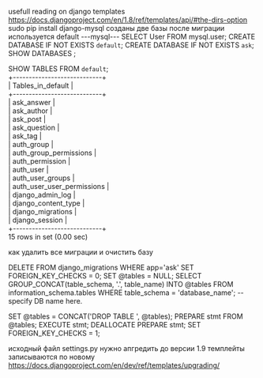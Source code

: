 usefull reading on django templates
https://docs.djangoproject.com/en/1.8/ref/templates/api/#the-dirs-option
sudo pip install django-mysql 
созданы две базы после миграции используется default
---mysql---
SELECT User FROM mysql.user; 
CREATE DATABASE IF NOT EXISTS `default`;
CREATE DATABASE IF NOT EXISTS `ask`;
SHOW DATABASES ;

SHOW TABLES FROM `default`;                                                                                                             
+----------------------------+                                                                                                                 
| Tables_in_default          |                                                                                                                 
+----------------------------+                                                                                                                 
| ask_answer                 |                                                                                                                 
| ask_author                 |                                                                                                                 
| ask_post                   |                                                                                                                 
| ask_question               |                                                                                                                 
| ask_tag                    |                                                                                                                 
| auth_group                 |                                                                                                                 
| auth_group_permissions     |                                                                                                                 
| auth_permission            |                                                                                                                 
| auth_user                  |                                                                                                                 
| auth_user_groups           |                                                                                                                 
| auth_user_user_permissions |                                                                                                                 
| django_admin_log           |                                                                                                                 
| django_content_type        |                                                                                                                 
| django_migrations          |                                                                                                                 
| django_session             |                                                                                                                 
+----------------------------+                                                                                                                 
15 rows in set (0.00 sec)  


как удалить все миграции и очистить базу

DELETE FROM django_migrations WHERE app='ask'
SET FOREIGN_KEY_CHECKS = 0; 
SET @tables = NULL;
SELECT GROUP_CONCAT(table_schema, '.', table_name) INTO @tables
  FROM information_schema.tables 
  WHERE table_schema = 'database_name'; -- specify DB name here.

SET @tables = CONCAT('DROP TABLE ', @tables);
PREPARE stmt FROM @tables;
EXECUTE stmt;
DEALLOCATE PREPARE stmt;
SET FOREIGN_KEY_CHECKS = 1; 

исходный файл settings.py нужно апгредить до версии 1.9 темплейты записываются по новому
https://docs.djangoproject.com/en/dev/ref/templates/upgrading/
